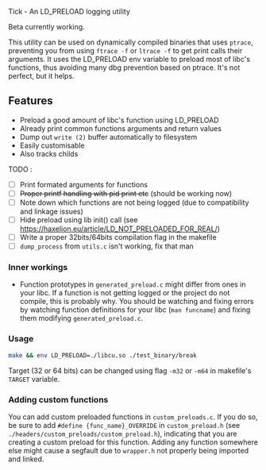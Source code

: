 Tick - An LD_PRELOAD logging utility

Beta currently working.

This utility can be used on dynamically compiled binaries that uses `ptrace`, preventing you from using `ftrace -f` or `ltrace -f` to get print calls their arguments. It uses the LD_PRELOAD env variable to preload most of libc's functions, thus avoiding many dbg prevention based on ptrace. It's not perfect, but it helps.

## Features

 * Preload a good amount of libc's function using LD_PRELOAD
 * Already print common functions arguments and return values
 * Dump out `write (2)` buffer automatically to filesystem
 * Easily customisable
 * Also tracks childs

TODO : 
 - [ ] Print formated arguments for functions
 - [ ] ~~Proper printf handling with pid print etc~~ (should be working now)
 - [ ] Note down which functions are not being logged (due to compatibility and linkage issues)
 - [ ] Hide preload using lib init() call (see https://haxelion.eu/article/LD_NOT_PRELOADED_FOR_REAL/)
 - [ ] Write a proper 32bits/64bits compilation flag in the makefile
 - [ ] `dump_process` from `utils.c` isn't working, fix that man 

### Inner workings

* Function prototypes in `generated_preload.c` might differ from ones in your libc. If a function is not getting logged or the project do not compile, this is probably why. You should be watching and fixing errors by watching function definitions for your libc (`man funcname`) and fixing them modifying `generated_preload.c`.

### Usage

```bash
make && env LD_PRELOAD=./libcu.so ./test_binary/break
```

Target (32 or 64 bits) can be changed using flag `-m32` or `-m64` in makefile's `TARGET` variable.

### Adding custom functions

You can add custom preloaded functions in `custom_preloads.c`. If you do so, be sure to add `#define {func_name}_OVERRIDE` in `custom_preload.h` (see `./headers/custom_preloads/custom_preload.h`), indicating that you are creating a custom preload for this function.
Adding any function somewhere else might cause a segfault due to `wrapper.h` not properly being imported and linked.
